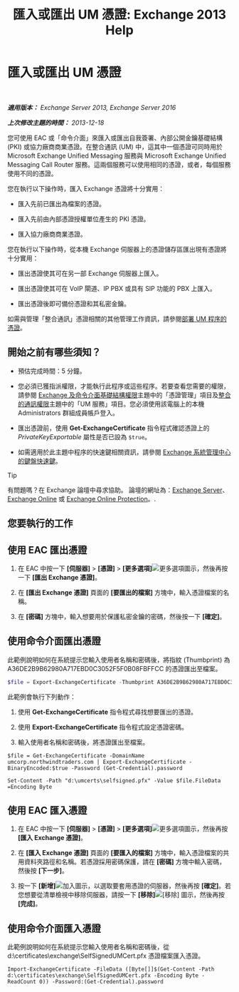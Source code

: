 ﻿---
title: '匯入或匯出 UM 憑證: Exchange 2013 Help'
TOCTitle: 匯入或匯出 UM 憑證
ms:assetid: ee688c33-2e08-47e7-95fc-04ba10238341
ms:mtpsurl: https://technet.microsoft.com/zh-tw/library/Dn205143(v=EXCHG.150)
ms:contentKeyID: 54652611
ms.date: 05/21/2018
mtps_version: v=EXCHG.150
ms.translationtype: MT
---

# 匯入或匯出 UM 憑證

 

_**適用版本：** Exchange Server 2013, Exchange Server 2016_

_**上次修改主題的時間：** 2013-12-18_

您可使用 EAC 或「命令介面」來匯入或匯出自我簽署、內部公開金鑰基礎結構 (PKI) 或協力廠商商業憑證。在整合通訊 (UM) 中，這其中一個憑證可同時用於 Microsoft Exchange Unified Messaging 服務與 Microsoft Exchange Unified Messaging Call Router 服務。這兩個服務可以使用相同的憑證，或者，每個服務使用不同的憑證。

您在執行以下操作時，匯入 Exchange 憑證將十分實用：

  - 匯入先前已匯出為檔案的憑證。

  - 匯入先前由內部憑證授權單位產生的 PKI 憑證。

  - 匯入協力廠商商業憑證。

您在執行以下操作時，從本機 Exchange 伺服器上的憑證儲存區匯出現有憑證將十分實用：

  - 匯出憑證使其可在另一部 Exchange 伺服器上匯入。

  - 匯出憑證使其可在 VoIP 閘道、IP PBX 或具有 SIP 功能的 PBX 上匯入。

  - 匯出憑證後即可備份憑證和其私密金鑰。

如需與管理「整合通訊」憑證相關的其他管理工作資訊，請參閱[部署 UM 程序的憑證](deploying-certificates-for-um-procedures-exchange-2013-help.md)。

## 開始之前有哪些須知？

  - 預估完成時間：5 分鐘。

  - 您必須已獲指派權限，才能執行此程序或這些程序。若要查看您需要的權限，請參閱 [Exchange 及命令介面基礎結構權限](exchange-and-shell-infrastructure-permissions-exchange-2013-help.md)主題中的「憑證管理」項目及[整合的通訊權限](unified-messaging-permissions-exchange-2013-help.md)主題中的「UM 服務」項目。您必須使用該電腦上的本機 Administrators 群組成員帳戶登入。

  - 匯出憑證前，使用 **Get-ExchangeCertificate** 指令程式確認憑證上的 *PrivateKeyExportable* 屬性是否已設為 `$true`。

  - 如需適用於此主題中程序的快速鍵相關資訊，請參閱 [Exchange 系統管理中心的鍵盤快速鍵](keyboard-shortcuts-in-the-exchange-admin-center-exchange-online-protection-help.md)。


> [!TIP]  
> 有問題嗎？在 Exchange 論壇中尋求協助。 論壇的網址為：<a href="https://go.microsoft.com/fwlink/p/?linkid=60612">Exchange Server</a>、 <a href="https://go.microsoft.com/fwlink/p/?linkid=267542">Exchange Online</a> 或 <a href="https://go.microsoft.com/fwlink/p/?linkid=285351">Exchange Online Protection</a>。.




## 您要執行的工作

## 使用 EAC 匯出憑證

1.  在 EAC 中按一下 **\[伺服器\]** \> **\[憑證\]** \> **\[更多選項\]**![更多選項圖示](images/JJ150550.5381819e-3b21-4873-8714-e9b956290b28(EXCHG.150).gif "更多選項圖示")，然後再按一下 **\[匯出 Exchange 憑證\]**。

2.  在 **\[匯出 Exchange 憑證\]** 頁面的 **\[要匯出的檔案\]** 方塊中，輸入憑證檔案的名稱。

3.  在 **\[密碼\]** 方塊中，輸入想要用於保護私密金鑰的密碼，然後按一下 **\[確定\]**。

## 使用命令介面匯出憑證

此範例說明如何在系統提示您輸入使用者名稱和密碼後，將指紋 (Thumbprint) 為 A36DE2B9B62980A717EBD0C3052F5F0B08FBFFCC 的憑證匯出至檔案。

```powershell
$file = Export-ExchangeCertificate -Thumbprint A36DE2B9B62980A717EBD0C3052F5F0B08FBFFCC -BinaryEncoded:$true -Password (Get-Credential).password
```

此範例會執行下列動作：

1.  使用 **Get-ExchangeCertificate** 指令程式尋找想要匯出的憑證。

2.  使用 **Export-ExchangeCertificate** 指令程式設定憑證密碼。

3.  輸入使用者名稱和密碼後，將憑證匯出至檔案。

<!-- end list -->
  ```
  $file = Get-ExchangeCertificate -DomainName umcorp.northwindtraders.com | Export-ExchangeCertificate -BinaryEncoded:$true -Password (Get-Credential).password
  ```
  ```
  Set-Content -Path "d:\umcerts\selfsigned.pfx" -Value $file.FileData =Encoding Byte
  ```

## 使用 EAC 匯入憑證

1.  在 EAC 中按一下 **\[伺服器\]** \> **\[憑證\]** \> **\[更多選項\]**![更多選項圖示](images/JJ150550.5381819e-3b21-4873-8714-e9b956290b28(EXCHG.150).gif "更多選項圖示")，然後再按 **\[匯入 Exchange 憑證\]**。

2.  在 **\[匯入 Exchange 憑證\]** 頁面的 **\[要匯入的檔案\]** 方塊中，輸入憑證檔案的共用資料夾路徑和名稱。若憑證採用密碼保護，請在 **\[密碼\]** 方塊中輸入密碼，然後按 **\[下一步\]**。

3.  按一下 **\[新增\]**![加入圖示](images/JJ218640.c1e75329-d6d7-4073-a27d-498590bbb558(EXCHG.150).gif "加入圖示")，以選取要套用憑證的伺服器，然後再按 **\[確定\]**。若您想要從清單檢視中移除伺服器，請按一下 **\[移除\]**![\[移除\] 圖示](images/JJ657492.479b6ced-8d64-4277-a725-f17fea202b28(EXCHG.150).gif "[移除] 圖示")，然後再按 **\[完成\]**。

## 使用命令介面匯入憑證

此範例說明如何在系統提示您輸入使用者名稱和密碼後，從 d:\\certificates\\exchange\\SelfSignedUMCert.pfx 憑證檔案匯入憑證。

    Import-ExchangeCertificate -FileData ([Byte[]]$(Get-Content -Path d:\certificates\exchange\SelfSignedUMCert.pfx -Encoding Byte -ReadCount 0)) -Password:(Get-Credential).password

